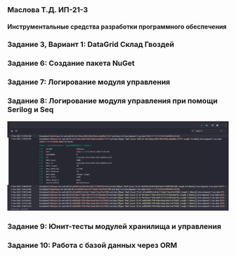 ### Маслова Т.Д. ИП-21-3 
#### Инструментальные средства разработки программного обеспечения
### Задание 3, Вариант 1: DataGrid Склад Гвоздей
### Задание 6: Создание пакета NuGet
### Задание 7: Логирование модуля управления
### Задание 8: Логирование модуля управления при помощи Serilog и Seq
![Seq screenshot](https://github.com/TaniachiFractal/DataGrid_NailWarehouse/blob/master/SeqScreenshot.png)
### Задание 9: Юнит-тесты модулей хранилища и управления
### Задание 10: Работа с базой данных через ORM
